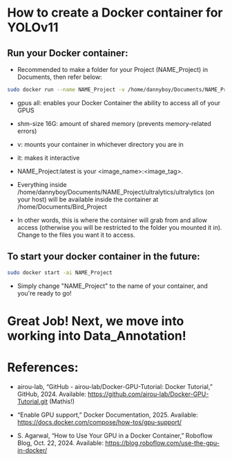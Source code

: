 # How to create a Docker container for YOLOv11

## Run your Docker container:
- Recommended to make a folder for your Project (NAME_Project) in Documents, then refer below:
```bash
sudo docker run --name NAME_Project -v /home/dannyboy/Documents/NAME_Project/ultralytics/ultralytics:/home/Documents/NAME_Project --gpus all --shm-size 16G -it NAME_Project:latest
```
- gpus all: enables your Docker Container the ability to access all of your GPUS
- shm-size 16G: amount of shared memory (prevents memory-related errors)
- v: mounts your container in whichever directory you are in
- it: makes it interactive
- NAME_Project:latest is your <image_name>:<image_tag>.

- Everything inside /home/dannyboy/Documents/NAME_Project/ultralytics/ultralytics (on your host) will be available inside the container at /home/Documents/Bird_Project
- In other words, this is where the container will grab from and allow access (otherwise you will be restricted to the folder you mounted it in). Change to the files you want it to access.


## To start your docker container in the future:

```bash
sudo docker start -ai NAME_Project
````
- Simply change "NAME_Project" to the name of your container, and you're ready to go!



# Great Job! Next, we move into working into Data_Annotation!


# References:

- airou-lab, “GitHub - airou-lab/Docker-GPU-Tutorial: Docker Tutorial,” GitHub, 2024. Available: https://github.com/airou-lab/Docker-GPU-Tutorial.git (Mathis!)

- “Enable GPU support,” Docker Documentation, 2025. Available: https://docs.docker.com/compose/how-tos/gpu-support/ 

- S. Agarwal, “How to Use Your GPU in a Docker Container,” Roboflow Blog, Oct. 22, 2024. Available: https://blog.roboflow.com/use-the-gpu-in-docker/ 
